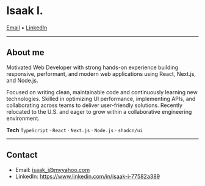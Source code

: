 <!-- Profile README: wkkkis/wkkkis -->

<h1>Isaak I.</h1>

<p>
  <a href="mailto:isaak_i@myyahoo.com">Email</a> •
  <a href="https://www.linkedin.com/in/isaak-i-77582a389">LinkedIn</a>
</p>

---

## About me
Motivated Web Developer with strong hands-on experience building responsive, performant, and modern web applications using React, Next.js, and Node.js.

Focused on writing clean, maintainable code and continuously learning new technologies. Skilled in optimizing UI performance, implementing APIs, and collaborating across teams to deliver user-friendly solutions. Recently relocated to the U.S. and eager to grow within a collaborative engineering environment.

**Tech**
`TypeScript` · `React` · `Next.js` · `Node.js` · `shadcn/ui`

---

## Contact
- Email: isaak_i@myyahoo.com  
- LinkedIn: https://www.linkedin.com/in/isaak-i-77582a389

